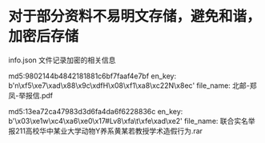 # 对于部分资料不易明文存储，避免和谐，加密后存储
info.json 文件记录加密的相关信息

  md5:9802144b4842181881c6bf7faaf4e7bf
 en_key: b'n\xf5\xe7\xad\x88\x9c\xdfH\x08\xf1\xa8\xc22N\x8ec'
 file_name: 北邮-郑凤-举报信.pdf

 md5:13ea72ca47983d3d6fa4da6f6228836c
 en_key: b'\x03\xe1w\xc4\xa6\xe0\x17#Lv8\xfa\t\xfe\xad\xe2'
 file_name: 联合实名举报211高校华中某业大学动物Y养系黄某若教授学术造假行为.rar

